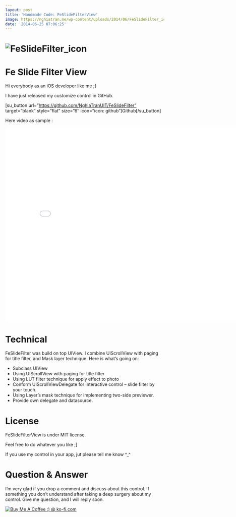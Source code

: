 ```yaml
---
layout: post
title: 'Handmade Code: FeSlideFilterView'
image: https://nghiatran.me/wp-content/uploads/2014/06/FeSlideFilter_icon-e1478493200976.jpg
date: '2014-06-25 07:06:25'
---
```




# ![FeSlideFilter_icon](https://i0.wp.com/128.199.214.43/wp-content/uploads/2014/06/FeSlideFilter_icon-e1403680938441-300x300.jpg?resize=300%2C300)


# Fe Slide Filter View

Hi everybody as an iOS developer like me ;]

I have just released my customize control in GitHub.

[su_button url=”https://github.com/NghiaTranUIT/FeSlideFilter” target=”blank” style=”flat” size=”6″ icon=”icon: github”]Github[/su_button]

Here video as sample :  
<iframe allowfullscreen="allowfullscreen" frameborder="0" height="615" src="//www.youtube.com/embed/KUN6bs9pl74" width="820"></iframe>


# Technical

FeSlideFilter was build on top UIView. I combine UIScrollView with paging for title filter, and Mask layer technique. Here is what’s going on:

- Subclass UIView
- Using UIScrollView with paging for title filter
- Using LUT filter technique for apply effect to photo
- Conform UIScrollViewDelegate for interactive control – slide filter by your touch.
- Using Layer’s mask technique for implementing two-side previewer.
- Provide own delegate and datasource.


# License

FeSlideFilterView is under MIT license.

Feel free to do whatever you like ;]

If you use my control in your app, jut please tell me know ^_^


# Question & Answer

I’m very glad if you drop a comment and discuss about this control. If something you don’t understand after taking a deep surgery about my control. Give me question, and I will reply soon.

[![Buy Me A Coffee :) @ ko-fi.com](https://i2.wp.com/ko-fi.com/img/button-5.png?w=850)](http://ko-fi.com?i=8d164b8b19a5f5c)

 


